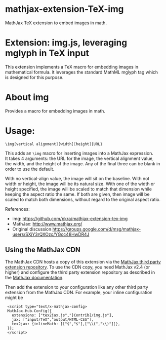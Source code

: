 mathjax-extension-TeX-img
=========================

MathJax TeX extension to embed images in math.

# Extension: img.js, leveraging mglyph in TeX input

This extension implements a TeX macro for embedding images
in mathematical formula. It leverages the standard MathML 
mglyph tag which is designed for this purpose. 


# About img

Provides a macro for embedding images in math.


# Usage:

    \img[vertical alignment][width][height]{URL}

This adds an `\img` macro for inserting images into a MathJax expression.  
It takes 4 arguments:  the URL for the image, the vertical alignment value, 
the width, and the height of the image.  Any of the final three can be 
blank in order to use the default.  

With no vertical-align value, the image will sit on the baseline.  With 
not width or height, the image will be its natural size.  With one of 
the width or height specified, the image will be scaled to match that 
dimension while keeping the aspect ratio the same. If both are given, 
then image will be scaled to match both dimensions, without regard to 
the original aspect ratio.


References:

- img: https://github.com/pkra/mathjax-extension-tex-img
- MathJax: http://www.mathjax.org/
- Original discussion https://groups.google.com/d/msg/mathjax-users/SXjY3rQXOzc/YGcc48HwDR4J


## Using the MathJax CDN

The MathJax CDN hosts a copy of this extension via the [MathJax third party 
extension 
repository](https://github.com/mathjax/MathJax-third-party-extensions). To use 
the CDN copy, you need MathJax v2.4 (or higher) and configure the third party 
extension repository as described in the [MathJax 
documentation](http://docs.mathjax.org/). 

Then add the extension to your configuration like any other third party 
extension from the MathJax CDN. For example, your inline configuration might be

     <script type="text/x-mathjax-config>
     MathJax.Hub.Config({
       extensions: ["tex2jax.js","[Contrib]/img.js"],
       jax: ["input/TeX","output/HTML-CSS"],
       tex2jax: {inlineMath: [["$","$"],["\\(","\\)"]]},
     });
     </script>
